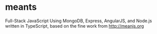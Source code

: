 meants
======

Full-Stack JavaScript Using MongoDB, Express, AngularJS, and Node.js written in TypeScript, based on the fine work from http://meanjs.org
